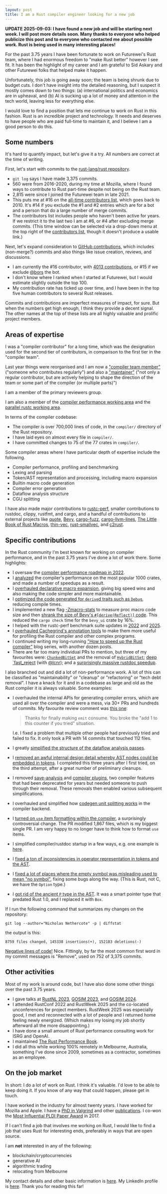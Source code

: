 ```yaml
---
layout: post
title: I am a Rust compiler engineer looking for a new job
---
```


**UPDATE 2025-09-03: I have found a new job and will be starting next week. I
will post more details soon. Many thanks to everyone who helped publicize this
post and to everyone who contacted me about possible work. Rust is being used
in many interesting places!**

For the past 3.75 years I have been fortunate to work on Futurewei's Rust team,
where I had enormous freedom to "make Rust better" however I see fit. It has
been the highlight of my career and I am grateful to Sid Askary and other
Futurewei folks that helped make it happen.

Unfortunately, this job is going away soon; the team is being shrunk due to
budget cuts. I don't have insight into the detailed reasoning, but I suspect it
mostly comes down to two things: (a) international politics and economics are
in upheaval, and (b) AI is sucking up a lot of money and attention in the tech
world, leaving less for everything else.

I would love to find a position that lets me continue to work on Rust in this
fashion. Rust is an incredible project and technology. It needs and deserves to
have people who are paid full-time to maintain it, and I believe I am a good
person to do this.

## Some numbers

It's hard to quantify impact, but let's give it a try. All numbers are correct
at the time of writing.

First, let's start with commits to the [rust-lang/rust
repository](https://github.com/rust-lang/rust/).
- `git log` says I have made 3,375 commits.
- 560 were from 2016-2020, during my time at Mozilla, where I found ways to
  contribute to Rust part-time despite not being on the Rust team.
- 2,815 were since I joined the Futurewei team in late 2021.
- This puts me at #16 on the [all-time contributors
  list](https://github.com/rust-lang/rust/graphs/contributors), which goes back
  to 2010. It's #14 if you exclude the #1 and #2 entries which are for a bot
  and a person that do a large number of merge commits.
- The contributors list includes people who haven't been active for years. If
  we restrict it to the last two I am at #6, or #4 after excluding merge commits.
  (This time window can be selected via a drop-down menu at the top right of
  the [contributors
  list](https://github.com/rust-lang/rust/graphs/contributors), though it
  doesn't produce a usable link.)

Next, let's expand consideration to [GitHub
contributions](https://docs.github.com/en/account-and-profile/setting-up-and-managing-your-github-profile/managing-contribution-settings-on-your-profile/viewing-contributions-on-your-profile),
which includes (non-merge?) commits and also things like issue creation,
reviews, and discussions.
- I am currently the #16 contributor, with [4013
  contributions](https://thanks.rust-lang.org/rust/all-time/), or #15 if we exclude
  [@bors](https://github.com/bors) the bot.
- I don't know where I ranked when I started at Futurewei, but I would estimate
  slightly outside the top 100.
- My contribution rate has ticked up over time, and I have been in the top five
  human contributors to several Rust releases.

Commits and contributions are imperfect measures of impact, for sure. But when
the numbers get high enough, I think they provide a decent signal. The other
names at the top of these lists are all highly valuable and prolific project
members.

## Areas of expertise

I was a "compiler contributor" for a long time, which was the designation used
for the second tier of contributors, in comparison to the first tier in the
"compiler team".

Last year things were reorganised and I am now a ["compiler team
member"](https://forge.rust-lang.org/compiler/membership.html?highlight=maintainer#compiler-team-member)
("someone who contributes regularly") and also a
["maintainer"](https://forge.rust-lang.org/compiler/membership.html?highlight=maintainer#maintainers)
("not only a regular contributor, but are actively helping to shape the
direction of the team or some part of the compiler (or multiple parts)")

I am a member of the primary reviewers group.

I am also a member of the [compiler performance working
area](https://www.rust-lang.org/governance/teams/compiler#team-wg-compiler-performance)
and the [parallel rustc working
area](https://www.rust-lang.org/governance/teams/compiler#team-wg-parallel-rustc).

In terms of the compiler codebase:
- The compiler is over 700,000 lines of code, in the `compiler/` directory of
  the Rust repository.
- I have laid eyes on almost every file in `compiler/`.
- I have committed changes to 75 of the 77 crates in `compiler/`.

Some compiler areas where I have particular depth of expertise include the
following.
- Compiler performance, profiling and benchmarking
- Lexing and parsing
- Token/AST representation and processing, including macro expansion
- Builtin macro code generation
- Compiler error generation
- Dataflow analysis structure
- CGU splitting

I have also made major contributions to
[rustc-perf](https://github.com/rust-lang/rustc-perf/), smaller contributions
to rustdoc, clippy, rustfmt, and cargo, and a handful of contributions to
external projects like [quote](https://github.com/dtolnay/quote),
[Bevy](https://github.com/bevyengine/bevy),
[cargo-fuzz](https://github.com/rust-fuzz/cargo-fuzz),
[cargo-llvm-lines](https://github.com/dtolnay/cargo-llvm-lines), [The Little
Book of Rust Macros](https://lukaswirth.dev/tlborm/),
[thin-vec](https://github.com/Gankra/thin-vec),
[rust-smallvec](https://github.com/servo/rust-smallvec), and
[c2rust](https://github.com/immunant/c2rust/).

## Specific contributions

In the Rust community I'm best known for working on compiler performance, and
in the past 3.75 years I've done a lot of work there. Some highlights:
- I oversaw the [compiler performance roadmap in
  2022](https://hackmd.io/YJQSj_nLSZWl2sbI84R1qA).
- I [analyzed](https://hackmd.io/mxdn4U58Su-UQXwzOHpHag?view) the compiler's
  performance on the most popular 1000 crates, and made a number of speedups as
  a result.
- I [overhauled declarative macro
  expansion](https://nnethercote.github.io/2022/04/12/how-to-speed-up-the-rust-compiler-in-april-2022.html),
  giving big speed wins and also making the code simpler and more maintainable.
- I [optimized the code generated for `derive`d traits such as
  `Debug`](https://nnethercote.github.io/2022/07/20/how-to-speed-up-the-rust-compiler-in-july-2022.html), reducing compile times.
- I implemented a new flag [-Zmacro-stats](https://nnethercote.github.io/2025/06/26/how-much-code-does-that-proc-macro-generate.html)
  to measure proc macro code size and then [shrank the size of Bevy's
  `#[derive(Reflect)]` code](https://github.com/bevyengine/bevy/issues/19873).
  This reduced the `cargo check` time for the `bevy_ui` crate by 16%.
- I helped with the rustc-perf benchmark suite updates in
  [2022](https://hackmd.io/d9uE7qgtTWKDLivy0uoVQw) and
  [2025](https://github.com/rust-lang/rustc-perf/issues/2024).
- I [overhauled Cachegrind's annotation
  tools](https://nnethercote.github.io/2023/05/03/valgrind-3.21-is-out.html) to
  make them more useful for profiling the Rust compiler and other complex
  programs.
- I continued writing my long-running ["How to speed up the Rust
  compiler"](https://nnethercote.github.io/2025/05/22/how-to-speed-up-the-rust-compiler-in-may-2025.html)
  blog series, with another dozen posts.
- There are far too many individual PRs to mention, but three of my favourites
  were: [`ChunkedBitSet`](https://github.com/rust-lang/rust/pull/93984) and the
  removal of [`HybridBitSet`](https://github.com/rust-lang/rust/pull/133431);
  [deep `fast_reject](https://github.com/rust-lang/rust/pull/97345) (with
  [@lcnr](https://github.com/lcnr)); and a [surprisingly massive rustdoc
  speedup](https://github.com/rust-lang/rust/pull/141421).

I also branched out and did a lot of non-performance work. A lot of this can be
classified as "maintainability" or "cleanup" or "refactoring" or "tech debt
removal". I have a knack for it and in a codebase as large and old as the Rust
compiler it is always valuable. Some examples:
- I overhauled the internal APIs for generating compiler errors, which are used
  all over the compiler and were a mess, via 30+ PRs and hundreds of commits.
  My favourite review comment was [this
  one](https://github.com/rust-lang/rust/pull/119606#issuecomment-1880642866):

  > Thanks for finally making `emit` consume. You broke the "add 1 to this counter
  if you tried" situation.

  I.e. I fixed a problem that multiple other people had previously tried and
  failed to fix. It only took a PR with 14 commits that touched 112 files.
- I greatly [simplified the structure of the dataflow analysis
  passes](https://nnethercote.github.io/2024/12/19/streamlined-dataflow-analysis-code-in-rustc.html).
- I [removed an awful internal design detail whereby AST nodes could be
  embedded in tokens](https://github.com/rust-lang/rust/pull/124141). I
  completed this three years after I first tried, on the third attempt, after a
  great number of preliminary cleanups.
- I removed [save-analysis](https://github.com/rust-lang/rust/pull/101841) and
  [compiler plugins](https://github.com/rust-lang/rust/pull/116412), two
  compiler features that had been deprecated for years but needed someone to
  push through their removal. These removals then enabled various subsequent
  simplifications.
- I overhauled and simplified how [codegen unit splitting
  works](https://nnethercote.github.io/2023/07/11/back-end-parallelism-in-the-rust-compiler.html)
  in the compiler backend.
- I [turned on `use` item formatting within the
  compiler](https://github.com/rust-lang/rust/pull/125443), a surprisingly
  controversial change. The PR modified 1,867 files, which is my biggest single
  PR. I am very happy to no longer have to think how to format `use` items.
- I simplified compiler/rustdoc startup in a few ways, e.g.
  one example is [here](https://github.com/rust-lang/rust/pull/102769).
- I [fixed a ton of inconsistencies in operator representation in 
  tokens and the
  AST](https://github.com/rust-lang/compiler-team/issues/831).
- I [fixed a lot of places where the empty symbol was misleading used to mean
  "no symbol"](https://github.com/rust-lang/rust/issues/137978), fixing some
  bugs along the way. (This is Rust, not C, we have the `Option` type.)
- I [got rid of the ancient `P` type in the
  AST](https://github.com/rust-lang/rust/pull/141603). It was a smart pointer
  type that predated Rust 1.0, and I replaced it with `Box`.

If I run the following command that summarizes my changes on the repository:
```
git log --author="Nicholas Nethercote" -p | diffstat
```
the output is this:
```
8759 files changed, 145338 insertions(+), 152183 deletions(-)
```
[Negative lines of
code!](https://www.folklore.org/Negative_2000_Lines_Of_Code.html) Nice.
Fittingly, by far the most common first word in my commit messages is "Remove",
used on 752 of 3,375 commits.

## Other activities

Most of my work is around code, but I have also done some other things over the
past 3.75 years.
- I gave talks at [RustNL 2023](https://www.youtube.com/watch?v=q2vJ8Faundw),
  [GOSIM
  2023](https://www.youtube.com/watch?v=gcd2Lqd4Ln0&list=PLx2fLm_Sb4FGJNZHrG4nv0le-Ouu1O18I),
  and [GOSIM 2024](https://www.youtube.com/watch?v=8E7I0EGRXo0). 
- I attended RustConf 2022 and RustWeek 2025 and the co-located unconferences
  for project members. RustWeek 2025 was especially good, I met and reconnected
  with a lot of people and I returned home feeling newly energized. (Which
  makes my losing my job shortly afterward all the more disappointing.)
- I have done a small amount of Rust performance consulting work for ISRG and
  OpenAI.
- I maintained [The Rust Performance
  Book](https://nnethercote.github.io/perf-book/).
- I did all this while working 100% remotely in Melbourne, Australia, something
  I've done since 2009, sometimes as a contractor, sometimes as an employee.

## On the job market

In short: I do a lot of work on Rust. I think it's valuable. I'd love to be
able to keep doing it. If you know of any way that could happen, please get in
touch.

I have worked in the industry for almost twenty years. I have worked for
Mozilla and Apple. I have a [PhD in
Valgrind](https://nnethercote.github.io/pubs/phd2004.pdf) and other
[publications](https://nnethercote.github.io/pubs.html). I co-won the [Most
Influential PLDI Paper Award](https://www.sigplan.org/Awards/PLDI/) in 2017.

If I can't find a job that involves me working on Rust, I would like to find a
job that uses Rust for interesting ends, preferably in ways that are open
source.

I am **not** interested in any of the following:
- blockchain/cryptocurrencies
- generative AI
- algorithmic trading
- relocating from Melbourne

My contact details and other basic information is
[here](https://nnethercote.github.io/about-me.html). My LinkedIn profile is
[here](https://www.linkedin.com/in/nnethercote/). Thank you for reading this
far!
